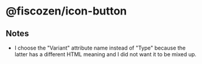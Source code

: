 # @fiscozen/icon-button

## Notes
- I choose the "Variant" attribute name instead of "Type" because the latter has a different HTML meaning and I did not want it to be mixed up.